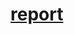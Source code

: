 # [report](https://docs.google.com/document/d/161mE0p281_YHNJo3qWMDSq7Hrtjkbd8h0Rd-67K8F8w/edit?usp=sharing)